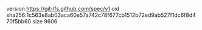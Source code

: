 version https://git-lfs.github.com/spec/v1
oid sha256:1c563e8ab03aca60e57a742c78f677cb1512b72ed9ab527f1dc6f8d470f5bb60
size 9606
